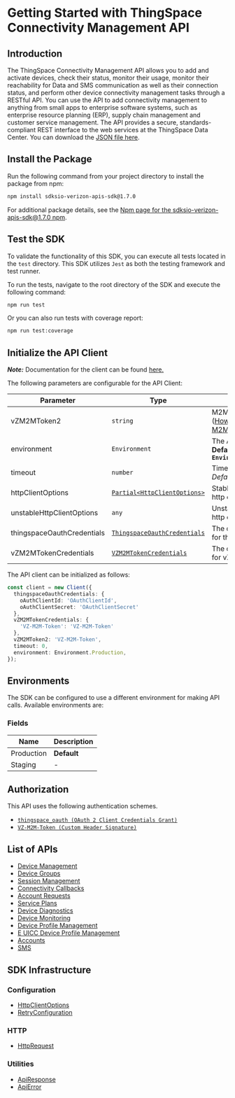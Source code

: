 
# Getting Started with ThingSpace Connectivity Management API

## Introduction

The ThingSpace Connectivity Management API allows you to add and activate devices, check their status, monitor their usage, monitor their reachability for Data and SMS communication as well as their connection status, and perform other device connectivity management tasks through a RESTful API. You can use the API to add connectivity management to anything from small apps to enterprise software systems, such as enterprise resource planning (ERP), supply chain management and customer service management. The API provides a secure, standards-compliant REST interface to the web services at the ThingSpace Data Center. You can download the <a href="/content/dam/thingspace-portal/resources/documentation/swagger/m2m-all.json" download = "Connectivity_Management.json">JSON file here</a>.

## Install the Package

Run the following command from your project directory to install the package from npm:

```bash
npm install sdksio-verizon-apis-sdk@1.7.0
```

For additional package details, see the [Npm page for the sdksio-verizon-apis-sdk@1.7.0 npm](https://www.npmjs.com/package/sdksio-verizon-apis-sdk/v/1.7.0).

## Test the SDK

To validate the functionality of this SDK, you can execute all tests located in the `test` directory. This SDK utilizes `Jest` as both the testing framework and test runner.

To run the tests, navigate to the root directory of the SDK and execute the following command:

```bash
npm run test
```

Or you can also run tests with coverage report:

```bash
npm run test:coverage
```

## Initialize the API Client

**_Note:_** Documentation for the client can be found [here.](doc/client.md)

The following parameters are configurable for the API Client:

| Parameter | Type | Description |
|  --- | --- | --- |
| vZM2MToken2 | `string` | M2M Session Token ([How to generate an M2M session token?](doc/controllers/session-management.md#start-connectivity-management-session)) |
| environment | `Environment` | The API environment. <br> **Default: `Environment.Production`** |
| timeout | `number` | Timeout for API calls.<br>*Default*: `0` |
| httpClientOptions | [`Partial<HttpClientOptions>`](doc/http-client-options.md) | Stable configurable http client options. |
| unstableHttpClientOptions | `any` | Unstable configurable http client options. |
| thingspaceOauthCredentials | [`ThingspaceOauthCredentials`](doc/auth/oauth-2-client-credentials-grant.md) | The credential object for thingspaceOauth |
| vZM2MTokenCredentials | [`VZM2MTokenCredentials`](doc/auth/custom-header-signature.md) | The credential object for vZM2MToken |

The API client can be initialized as follows:

```ts
const client = new Client({
  thingspaceOauthCredentials: {
    oAuthClientId: 'OAuthClientId',
    oAuthClientSecret: 'OAuthClientSecret'
  },
  vZM2MTokenCredentials: {
    'VZ-M2M-Token': 'VZ-M2M-Token'
  },
  vZM2MToken2: 'VZ-M2M-Token',
  timeout: 0,
  environment: Environment.Production,
});
```

## Environments

The SDK can be configured to use a different environment for making API calls. Available environments are:

### Fields

| Name | Description |
|  --- | --- |
| Production | **Default** |
| Staging | - |

## Authorization

This API uses the following authentication schemes.

* [`thingspace_oauth (OAuth 2 Client Credentials Grant)`](doc/auth/oauth-2-client-credentials-grant.md)
* [`VZ-M2M-Token (Custom Header Signature)`](doc/auth/custom-header-signature.md)

## List of APIs

* [Device Management](doc/controllers/device-management.md)
* [Device Groups](doc/controllers/device-groups.md)
* [Session Management](doc/controllers/session-management.md)
* [Connectivity Callbacks](doc/controllers/connectivity-callbacks.md)
* [Account Requests](doc/controllers/account-requests.md)
* [Service Plans](doc/controllers/service-plans.md)
* [Device Diagnostics](doc/controllers/device-diagnostics.md)
* [Device Monitoring](doc/controllers/device-monitoring.md)
* [Device Profile Management](doc/controllers/device-profile-management.md)
* [E UICC Device Profile Management](doc/controllers/e-uicc-device-profile-management.md)
* [Accounts](doc/controllers/accounts.md)
* [SMS](doc/controllers/sms.md)

## SDK Infrastructure

### Configuration

* [HttpClientOptions](doc/http-client-options.md)
* [RetryConfiguration](doc/retry-configuration.md)

### HTTP

* [HttpRequest](doc/http-request.md)

### Utilities

* [ApiResponse](doc/api-response.md)
* [ApiError](doc/api-error.md)

